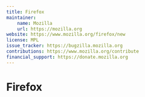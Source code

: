 ```yaml
---
title: Firefox
maintainer:
    name: Mozilla
    url: https://mozilla.org
website: https://www.mozilla.org/firefox/new
license: MPL
issue_tracker: https://bugzilla.mozilla.org
contributions: https://www.mozilla.org/contribute
financial_support: https://donate.mozilla.org
---
```


# Firefox
